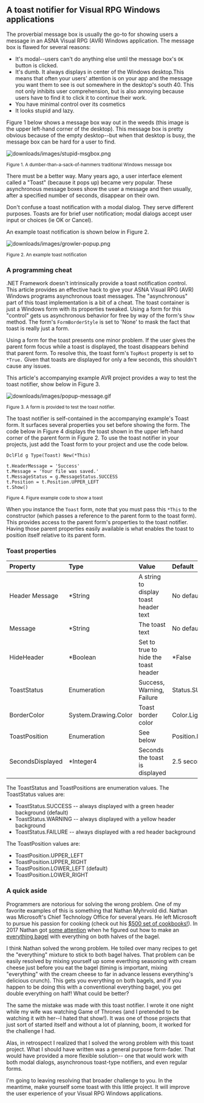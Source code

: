 
## A toast notifier for Visual RPG Windows applications

The proverbial message box is usually the go-to for showing users a message in an ASNA Visual RPG (AVR) Windows application. The message box is flawed for several reasons: 

* It's modal--users can't do anything else until the message box's `OK` button is clicked.
* It's dumb. It always displays in center of the Windows desktop.This means that often your users' attention is on your app and the message you want them to see is out somewhere in the desktop's south 40. This not only inhibits user comprehension, but is also annoying because users have to find it to click it to continue their work.
* You have minimal control over its cosmetics
* It looks stupid and lazy. 

Figure 1 below shows a message box way out in the weeds (this image is the upper left-hand corner of the desktop). This message box is pretty obvious because of the empty desktop--but when that desktop is busy, the message box can be hard for a user to find.

![downloads/images/stupid-msgbox.png](https://asna.com/downloads/images/stupid-msgbox.png)

<small>Figure 1. A dumber-than-a-sack-of-hammers traditional Windows message box</small>

There must be a better way. Many years ago, a user interface element called a "Toast" (because it pops up) became very popular. These asynchronous message boxes show the user a message and then usually, after a specified number of seconds, disappear on their own.

Don't confuse a toast notification with a modal dialog. They serve different purposes. Toasts are for brief user notification; modal dialogs accept user input or choices (ie OK or Cancel).

An example toast notification is shown below in Figure 2.

![downloads/images/growler-popup.png](https://asna.com/downloads/images/growler-popup.png)


<small>Figure 2. An example toast notification</small>


### A programming cheat

.NET Framework doesn't intrinsically provide a toast notification control. This article provides an effective hack to give your ASNA Visual RPG (AVR) Windows programs asynchronous toast messages. The "asynchronous" part of this toast implementation is a bit of a cheat. The toast container is just a Windows form with its properties tweaked. Using a form for this "control" gets us asynchronous behavior for free by way of the form's `Show` method. The form's `FormBorderStyle` is set to 'None' to mask the fact that toast is really just a form. 

Using a form for the toast presents one minor problem. If the user gives the parent form focus while a toast is displayed, the toast disappears behind that parent form. To resolve this, the toast form's `TopMost` property is set to `*True.` Given that toasts are displayed for only a few seconds, this shouldn't cause any issues.

This article's accompanying example AVR project provides a way to test the toast notifier, show below in Figure 3. 

![downloads/images/popup-message.gif](https://asna.com/downloads/images/popup-message.gif)

<small>Figure 3. A form is provided to test the toast notifier. </small>

The toast notifier is self-contained in the accompanying example's Toast form. It surfaces several properties you set before showing the form. The code below in Figure 4 displays the toast shown in the upper left-hand corner of the parent form in Figure 2. To use the toast notifier in your projects, just add the Toast form to your project and use the code below.

```
DclFld g Type(Toast) New(*This) 

t.HeaderMessage = 'Success'
t.Message = 'Your file was saved.'
t.MessageStatus = g.MessageStatus.SUCCESS
t.Position = t.Position.UPPER_LEFT
t.Show()
```

<small>Figure 4. Figure example code to show a toast</small>

When you instance the `Toast` form, note that you must pass this `*This` to the constructor (which passes a reference to the parent form to the toast form). This provides access to the parent form's properties to the toast notifier. Having those parent properties easily available is what enables the toast to position itself relative to its parent form. 

### Toast properties

|Property | Type | Value |Default|
|:---------|:-------|:---|:---|
| Header Message   | *String                 | A string to display toast header text  | No default           |
| Message          | *String                 | The toast text                         | No default           |
| HideHeader       | *Boolean                | Set to true to hide the toast header   | *False               |
| ToastStatus      | Enumeration             | Success, Warning, Failure              | Status.SUCCESS       |
| BorderColor      | System.Drawing.Color    | Toast border color                     | Color.LightSteelBlue |
| ToastPosition    | Enumeration             | See below                              | Position.LOWER_LEFT  |
| SecondsDisplayed | *Integer4               | Seconds the toast is displayed         | 2.5 seconds          |

The ToastStatus and ToastPositions are enumeration values. The ToastStatus values are:

* ToastStatus.SUCCESS -- always displayed with a green header background (default)
* ToastStatus.WARNING -- always displayed with a yellow header background
* ToastStatus.FAILURE -- always displayed with a red header background 

The ToastPosition values are:
* ToastPosition.UPPER_LEFT
* ToastPosition.UPPER_RIGHT
* ToastPosition.LOWER_LEFT (default)
* ToastPosition.LOWER_RIGHT

### A quick aside

Programmers are notorious for solving the wrong problem. One of my favorite examples of this is something that Nathan Myhrvold did. Nathan was Microsoft's Chief Technology Office for several years. He left Microsoft to pursue his passion for cooking (check out his [$500 set of cookbooks!](https://www.amazon.com/Modernist-Cuisine-Science-Stainless-Slipcase/dp/1734386142/ref=sr_1_1?crid=1BOC9DXW29YFN&keywords=modernist+cuisine&qid=1679078125&sprefix=modernist+cuisine%2Caps%2C107&sr=8-1)). In 2017 Nathan got [some attention](https://www.cnet.com/culture/internet/nathan-myhrvold-microsoft-everything-bagels-modernist-bread/) when he figured out how to make an [everything bagel](https://en.wikipedia.org/wiki/Everything_bagel) with everything on both halves of the bagel. 

I think Nathan solved the wrong problem. He toiled over many recipes to get the "everything" mixture to stick to both bagel halves. That problem can be easily resolved by mixing yourself up some everthing seasoning with cream cheese just before you eat the bagel (timing is important, mixing "everything" with the cream cheese to far in advance lessens everything's delicious crunch). This gets you everything on both bagels, and if you happen to be doing this with a conventional everything bagel, you get double everything on half! What could be better?

The same the mistake was made with this toast notifier. I wrote it one night while my wife was watching Game of Thrones (and I pretended to be watching it with her--I hated that show!). It was one of those projects that just sort of started itself and without a lot of planning, boom, it worked for the challenge I had. 

Alas, in retrospect I realized that I solved the wrong problem with this toast project. What I should have written was a general purpose form-fader. That would have provided a more flexible solution-- one that would work with both modal dialogs, asynchronous toast-type notifiers, and even regular forms. 

I'm going to leaving resolving that broader challenge to you. In the meantime, make yourself some toast with this little project. It will improve the user experience of your Visual RPG Windows applications.

